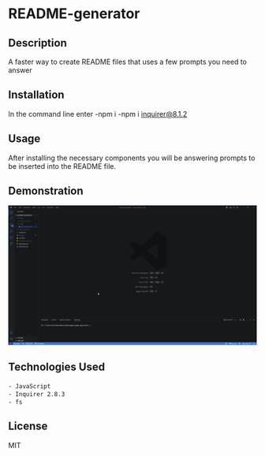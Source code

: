 # README-generator

## Description

A faster way to create README files that uses a few prompts you need to answer


## Installation

In the command line enter
    -npm i
    -npm i inquirer@8.1.2

## Usage

After installing the necessary components you will be answering prompts to be inserted into the README file.

## Demonstration

![demo gif](./assets/FU5gfoI.gif)

## Technologies Used 

    - JavaScript
    - Inquirer 2.8.3
    - fs



## License

MIT
